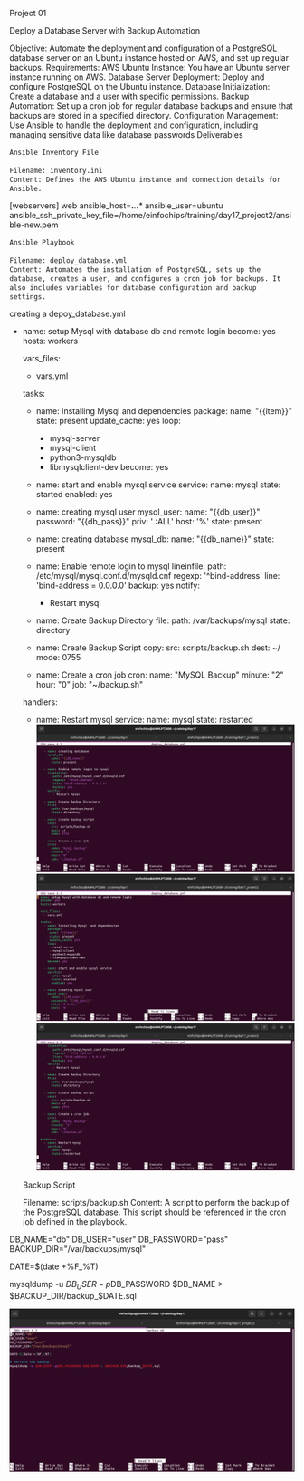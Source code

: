 Project 01

Deploy a Database Server with Backup Automation

Objective: Automate the deployment and configuration of a PostgreSQL database server on an Ubuntu instance hosted on AWS, and set up regular backups.
Requirements:
AWS Ubuntu Instance: You have an Ubuntu server instance running on AWS.
Database Server Deployment: Deploy and configure PostgreSQL on the Ubuntu instance.
Database Initialization: Create a database and a user with specific permissions.
Backup Automation: Set up a cron job for regular database backups and ensure that backups are stored in a specified directory.
Configuration Management: Use Ansible to handle the deployment and configuration, including managing sensitive data like database passwords
Deliverables

    Ansible Inventory File

    Filename: inventory.ini
    Content: Defines the AWS Ubuntu instance and connection details for Ansible.

[webservers]
web ansible_host=**.***.***.*** ansible_user=ubuntu ansible_ssh_private_key_file=/home/einfochips/training/day17_project2/ansible-new.pem


    Ansible Playbook

    Filename: deploy_database.yml
    Content: Automates the installation of PostgreSQL, sets up the database, creates a user, and configures a cron job for backups. It also includes variables for database configuration and backup settings.

creating a depoy_database.yml

- name: setup Mysql with database db and remote login
  become: yes
  hosts: workers

  vars_files:
    - vars.yml

  tasks:
    - name: Installing Mysql  and dependencies
      package:
       name: "{{item}}"
       state: present
       update_cache: yes
      loop:
       - mysql-server
       - mysql-client
       - python3-mysqldb
       - libmysqlclient-dev
      become: yes

    - name: start and enable mysql service
      service:
        name: mysql
        state: started
        enabled: yes

    - name: creating mysql user
      mysql_user:
        name: "{{db_user}}"
        password: "{{db_pass}}"
        priv: '*.*:ALL'
        host: '%'
        state: present

    - name: creating database
      mysql_db:
        name: "{{db_name}}"
        state: present

    - name: Enable remote login to mysql
      lineinfile:
         path: /etc/mysql/mysql.conf.d/mysqld.cnf
         regexp: '^bind-address'
         line: 'bind-address = 0.0.0.0'
         backup: yes
      notify:
         - Restart mysql

    - name: Create Backup Directory
      file:
        path: /var/backups/mysql
        state: directory

    - name: Create Backup Script
      copy:
        src: scripts/backup.sh
        dest: ~/
        mode: 0755

    - name: Create a cron job
      cron:
        name: "MySQL Backup"
        minute: "2"
        hour: "0"
        job: "~/backup.sh"

  handlers:
    - name: Restart mysql
      service:
        name: mysql
        state: restarted
![alt text](<Screenshot from 2024-08-01 23-40-35.png>)      
![alt text](<Screenshot from 2024-08-01 23-40-29.png>)
![alt text](<Screenshot from 2024-08-01 23-40-43.png>)

    Backup Script

    Filename: scripts/backup.sh
    Content: A script to perform the backup of the PostgreSQL database. This script should be referenced in the cron job defined in the playbook.

DB_NAME="db"
DB_USER="user"
DB_PASSWORD="pass"
BACKUP_DIR="/var/backups/mysql"

DATE=$(date +\%F_\%T)

mysqldump -u $DB_USER -p$DB_PASSWORD $DB_NAME > $BACKUP_DIR/backup_$DATE.sql

![alt text](<Screenshot from 2024-08-01 23-42-57.png>)





